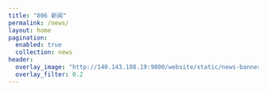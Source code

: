 ```yaml
---
title: "806 新闻"
permalink: /news/
layout: home
pagination:
  enabled: true
  collection: news
header:
  overlay_image: "http://140.143.188.19:9000/website/static/news-banner.jpg"
  overlay_filter: 0.2
---
```

